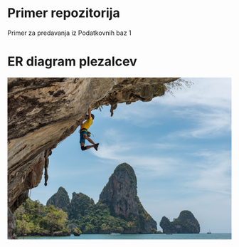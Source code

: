 # Primer repozitorija

Primer za predavanja iz Podatkovnih baz 1

# ER diagram plezalcev
![ER diagram](plezanje.png)
